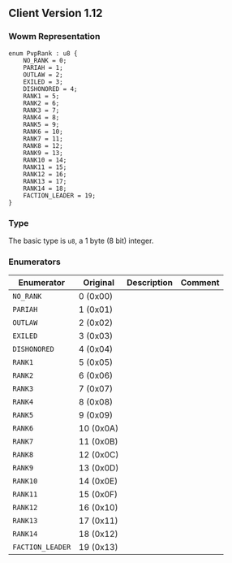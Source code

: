 ## Client Version 1.12

### Wowm Representation
```rust,ignore
enum PvpRank : u8 {
    NO_RANK = 0;    
    PARIAH = 1;    
    OUTLAW = 2;    
    EXILED = 3;    
    DISHONORED = 4;    
    RANK1 = 5;    
    RANK2 = 6;    
    RANK3 = 7;    
    RANK4 = 8;    
    RANK5 = 9;    
    RANK6 = 10;    
    RANK7 = 11;    
    RANK8 = 12;    
    RANK9 = 13;    
    RANK10 = 14;    
    RANK11 = 15;    
    RANK12 = 16;    
    RANK13 = 17;    
    RANK14 = 18;    
    FACTION_LEADER = 19;    
}
```
### Type
The basic type is `u8`, a 1 byte (8 bit) integer.
### Enumerators
| Enumerator | Original  | Description | Comment |
| --------- | -------- | ----------- | ------- |
| `NO_RANK` | 0 (0x00) |  |  |
| `PARIAH` | 1 (0x01) |  |  |
| `OUTLAW` | 2 (0x02) |  |  |
| `EXILED` | 3 (0x03) |  |  |
| `DISHONORED` | 4 (0x04) |  |  |
| `RANK1` | 5 (0x05) |  |  |
| `RANK2` | 6 (0x06) |  |  |
| `RANK3` | 7 (0x07) |  |  |
| `RANK4` | 8 (0x08) |  |  |
| `RANK5` | 9 (0x09) |  |  |
| `RANK6` | 10 (0x0A) |  |  |
| `RANK7` | 11 (0x0B) |  |  |
| `RANK8` | 12 (0x0C) |  |  |
| `RANK9` | 13 (0x0D) |  |  |
| `RANK10` | 14 (0x0E) |  |  |
| `RANK11` | 15 (0x0F) |  |  |
| `RANK12` | 16 (0x10) |  |  |
| `RANK13` | 17 (0x11) |  |  |
| `RANK14` | 18 (0x12) |  |  |
| `FACTION_LEADER` | 19 (0x13) |  |  |
